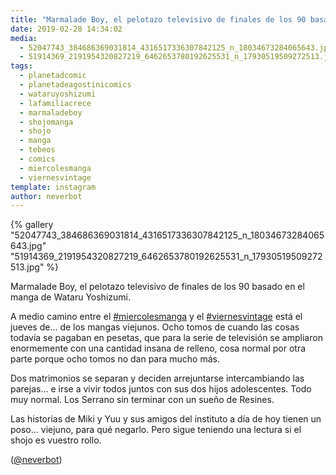 ```yaml
---
title: "Marmalade Boy, el pelotazo televisivo de finales de los 90 basado en el manga de Wataru Yoshizumi"
date: 2019-02-28 14:34:02
media: 
  - 52047743_384686369031814_4316517336307842125_n_18034673284065643.jpg
  - 51914369_2191954320827219_6462653780192625531_n_17930519509272513.jpg
tags: 
  - planetadcomic
  - planetadeagostinicomics
  - wataruyoshizumi
  - lafamiliacrece
  - marmaladeboy
  - shojomanga
  - shojo
  - manga
  - tebeos
  - comics
  - miercolesmanga
  - viernesvintage
template: instagram
author: neverbot
---
```


{% gallery "52047743_384686369031814_4316517336307842125_n_18034673284065643.jpg" "51914369_2191954320827219_6462653780192625531_n_17930519509272513.jpg" %}

Marmalade Boy, el pelotazo televisivo de finales de los 90 basado en el manga de Wataru Yoshizumi.

A medio camino entre el [#miercolesmanga](/tags/miercolesmanga) y el [#viernesvintage](/tags/viernesvintage) está el jueves de... de los mangas viejunos. Ocho tomos de cuando las cosas todavía se pagaban en pesetas, que para la serie de televisión se ampliaron enormemente con una cantidad insana de relleno, cosa normal por otra parte porque ocho tomos no dan para mucho más.

Dos matrimonios se separan y deciden arrejuntarse intercambiando las parejas... e irse a vivir todos juntos con sus dos hijos adolescentes. Todo muy normal. Los Serrano sin terminar con un sueño de Resines.

Las historias de Miki y Yuu y sus amigos del instituto a día de hoy tienen un poso... viejuno, para qué negarlo. Pero sigue teniendo una lectura si el shojo es vuestro rollo.

([@neverbot](https://instagram.com/neverbot))
